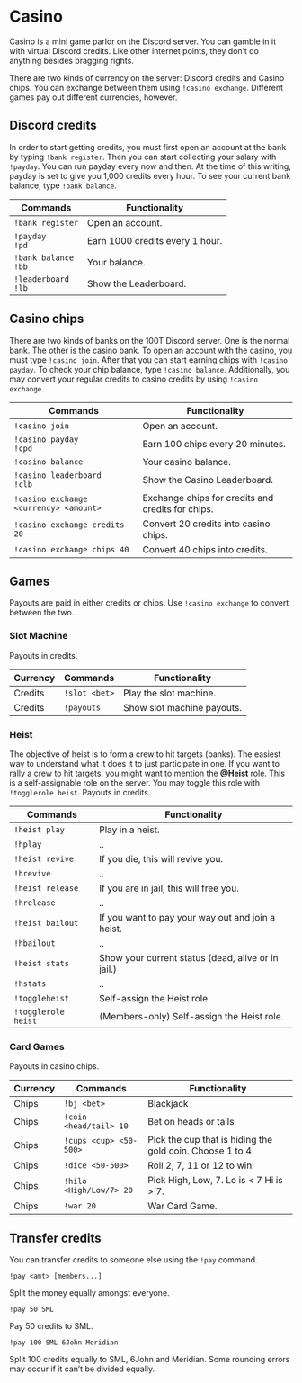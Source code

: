 # Casino

Casino is a mini game parlor on the Discord server. You can gamble in it with virtual Discord credits. Like other internet points, they don’t do anything besides bragging rights.

There are two kinds of currency on the server: Discord credits and Casino chips. You can exchange between them using `!casino exchange`. Different games pay out different currencies, however.

## Discord credits

In order to start getting credits, you must first open an account at the bank by typing `!bank register`. Then you can start collecting your salary with `!payday`. You can run payday every now and then. At the time of this writing, payday is set to give you 1,000 credits every hour. To see your current bank balance, type `!bank balance`.

Commands | Functionality
--- | ---
`!bank register` | Open an account.
`!payday` <br />`!pd`| Earn 1000 credits every 1 hour.
`!bank balance` <br />`!bb` | Your balance.
`!leaderboard` <br />`!lb`| Show the Leaderboard.


## Casino chips

There are two kinds of banks on the 100T Discord server. One is the normal bank. The other is the casino bank. To open an account with the casino, you must type `!casino join`. After that you can start earning chips with `!casino payday`. To check your chip balance, type `!casino balance`. Additionally, you may convert your regular credits to casino credits by using `!casino exchange`.

Commands | Functionality
--- | ---
`!casino join` | Open an account.
`!casino payday` <br />`!cpd` | Earn 100 chips every 20 minutes.
`!casino balance` | Your casino balance.
`!casino leaderboard` <br />`!clb` | Show the Casino Leaderboard.
`!casino exchange <currency> <amount>` | Exchange chips for credits and credits for chips.
`!casino exchange credits 20` | Convert 20 credits into casino chips.
`!casino exchange chips 40` | Convert 40 chips into credits.


## Games

Payouts are paid in either credits or chips. Use `!casino exchange` to convert between the two.

### Slot Machine

Payouts in credits.

Currency | Commands | Functionality
--- | --- | ---
Credits | `!slot <bet>` | Play the slot machine.
Credits | `!payouts` | Show slot machine payouts.

### Heist

The objective of heist is to form a crew to hit targets (banks). The easiest way to understand what it does it to just participate in one. If you want to rally a crew to hit targets, you might want to mention the **@Heist** role. This is a self-assignable role on the server. You may toggle this role with `!togglerole heist`. Payouts in credits.

Commands | Functionality
--- | ---
`!heist play` | Play in a heist.
`!hplay` | ..
`!heist revive` | If you die, this will revive you.
`!hrevive` | ..
`!heist release` | If you are in jail, this will free you.
`!hrelease` | ..
`!heist bailout` | If you want to pay your way out and join a heist.
`!hbailout` | ..
`!heist stats` | Show your current status (dead, alive or in jail.)
`!hstats` | ..
`!toggleheist` | Self-assign the Heist role.
`!togglerole heist` | (Members-only) Self-assign the Heist role.


### Card Games

Payouts in casino chips.

Currency | Commands | Functionality
--- | --- | ---
Chips | `!bj <bet>` | Blackjack
Chips | `!coin <head/tail> 10` | Bet on heads or tails
Chips | `!cups <cup> <50-500>` | Pick the cup that is hiding the gold coin. Choose 1 to 4
Chips | `!dice <50-500>` | Roll 2, 7, 11 or 12 to win.
Chips | `!hilo <High/Low/7> 20` | Pick High, Low, 7. Lo is < 7 Hi is > 7.
Chips | `!war 20` | War Card Game.

## Transfer credits

You can transfer credits to someone else using the `!pay` command.

`!pay <amt> [members...]`

Split the money equally amongst everyone.

`!pay 50 SML`

Pay 50 credits to SML.

`!pay 100 SML 6John Meridian`

Split 100 credits equally to SML, 6John and Meridian. Some rounding errors may occur if it can’t be divided equally.
